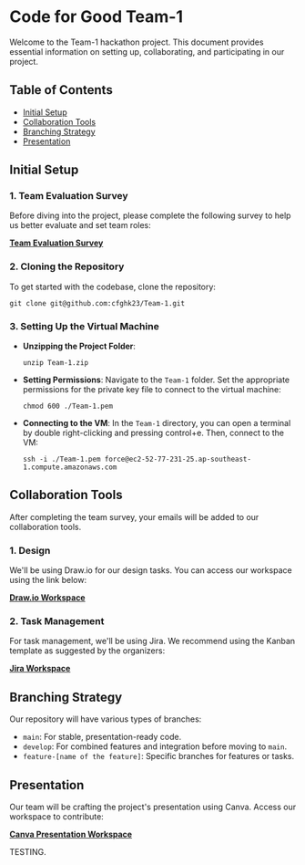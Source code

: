 # Code for Good Team-1

Welcome to the Team-1 hackathon project. This document provides essential information on setting up, collaborating, and participating in our project.

## Table of Contents

- [Initial Setup](#initial-setup)
- [Collaboration Tools](#collaboration-tools)
- [Branching Strategy](#branching-strategy)
- [Presentation](#presentation)

## Initial Setup

### 1. Team Evaluation Survey

Before diving into the project, please complete the following survey to help us better evaluate and set team roles:

[**Team Evaluation Survey**](https://forms.gle/PG6eyytp2FXvpo47A)

### 2. Cloning the Repository

To get started with the codebase, clone the repository:

```
git clone git@github.com:cfghk23/Team-1.git
```

### 3. Setting Up the Virtual Machine

- **Unzipping the Project Folder**:
    ```
    unzip Team-1.zip
    ```

- **Setting Permissions**: 
    Navigate to the `Team-1` folder. Set the appropriate permissions for the private key file to connect to the virtual machine:

    ```
    chmod 600 ./Team-1.pem
    ```

- **Connecting to the VM**: 
    In the `Team-1` directory, you can open a terminal by double right-clicking and pressing control+e. Then, connect to the VM:

    ```
    ssh -i ./Team-1.pem force@ec2-52-77-231-25.ap-southeast-1.compute.amazonaws.com
    ```

## Collaboration Tools

After completing the team survey, your emails will be added to our collaboration tools.

### 1. Design

We'll be using Draw.io for our design tasks. You can access our workspace using the link below:

[**Draw.io Workspace**](https://app.diagrams.net/#G1Ga3vatH-h7dSMT2YIHksaGrlNYliGO1S)

### 2. Task Management

For task management, we'll be using Jira. We recommend using the Kanban template as suggested by the organizers:

[**Jira Workspace**](https://cfgnodeon.atlassian.net/jira/software/projects/NOD/boards/1)

## Branching Strategy

Our repository will have various types of branches:

- `main`: For stable, presentation-ready code.
- `develop`: For combined features and integration before moving to `main`.
- `feature-[name of the feature]`: Specific branches for features or tasks.

## Presentation

Our team will be crafting the project's presentation using Canva. Access our workspace to contribute:

[**Canva Presentation Workspace**](https://www.canva.com/design/DAFwYRnT1HM/N2mzsndM-4TFtnRWpvrH5g/edit?utm_content=DAFwYRnT1HM&utm_campaign=designshare&utm_medium=link2&utm_source=sharebutton)



TESTING.